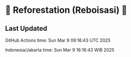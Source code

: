 
# 🌳 Reforestation (Reboisasi) 🌲

## Last Updated

GitHub Actions time: Sun Mar  9 09:16:43 UTC 2025

Indonesia/Jakarta time: Sun Mar  9 16:16:43 WIB 2025
